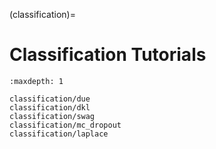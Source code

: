 (classification)=

# Classification Tutorials

```{toctree}
:maxdepth: 1

classification/due
classification/dkl
classification/swag
classification/mc_dropout
classification/laplace
```